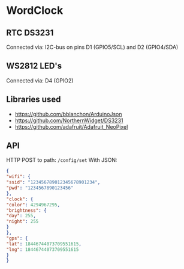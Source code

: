 # WordClock
## RTC DS3231
Connected via: I2C-bus on pins D1 (GPIO5/SCL) and D2 (GPIO4/SDA)
## WS2812 LED's
Connected via: D4 (GPIO2)
## Libraries used
- https://github.com/bblanchon/ArduinoJson
- https://github.com/NorthernWidget/DS3231
- https://github.com/adafruit/Adafruit_NeoPixel
## API
HTTP POST to path: ```/config/set```
With JSON:
```json
{
"wifi": {
"ssid": "123456789012345678901234",
"pwd": "1234567890123456"
},
"clock": {
"color": 4294967295,
"brightness": {
"day": 255,
"night": 255
}
},
"gps": {
"lat": 18446744073709551615,
"lng": 18446744073709551615
}
}
```

